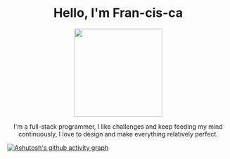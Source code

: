 <div id="header" align="center">
  <h1>Hello, I'm Fran-cis-ca</h1>
</div>

<div  align="center">
  <img src="https://media.giphy.com/media/MT5UUV1d4CXE2A37Dg/giphy.gif" width="200" >
  <p>I'm a full-stack programmer, I like challenges and keep feeding my mind continuously, I love to design and make everything relatively perfect.</p>
</div>


[![Ashutosh's github activity graph](https://github-readme-activity-graph.vercel.app/graph?username=fran-cis-ca&bg_color=000000&color=2f9b42&line=ff0f0f&point=462626&area=true&hide_border=true)](https://github.com/ashutosh00710/github-readme-activity-graph)

<!--
**fran-cis-ca/fran-cis-ca** is a ✨ _special_ ✨ repository because its `README.md` (this file) appears on your GitHub profile.

Here are some ideas to get you started:

- 🔭 I’m currently working on ...
- 🌱 I’m currently learning ...
- 👯 I’m looking to collaborate on ...
- 🤔 I’m looking for help with ...
- 💬 Ask me about ...
- 📫 How to reach me: ...
- 😄 Pronouns: ...
- ⚡ Fun fact: ...
-->
